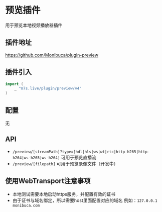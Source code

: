 # 预览插件

用于预览本地视频播放器插件

## 插件地址

https://github.com/Monibuca/plugin-preview

## 插件引入

```go
import (
    _ "m7s.live/plugin/preview/v4"
)
```

## 配置

无

## API

- `/preview/[streamPath]?type=[hdl|hls|ws|wt|rtc|http-h265|http-h264|ws-h265|ws-h264]` 可用于预览直播流
- `/preview/[filepath]` 可用于预览录像文件（开发中）

## 使用WebTransport注意事项

- 本地测试需要本地启动https服务，并配置有效的证书
- 由于证书与域名绑定，所以需要host里面配置对应的域名 例如：`127.0.0.1  monibuca.com`